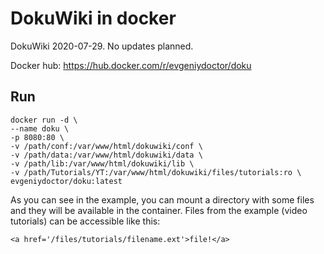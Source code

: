 # DokuWiki in docker
DokuWiki 2020-07-29. No updates planned.

Docker hub: https://hub.docker.com/r/evgeniydoctor/doku

## Run
```
docker run -d \
--name doku \
-p 8080:80 \
-v /path/conf:/var/www/html/dokuwiki/conf \
-v /path/data:/var/www/html/dokuwiki/data \
-v /path/lib:/var/www/html/dokuwiki/lib \
-v /path/Tutorials/YT:/var/www/html/dokuwiki/files/tutorials:ro \
evgeniydoctor/doku:latest
```

As you can see in the example, you can mount a directory with some files and they will be available in the container. Files from the example (video tutorials) can be accessible like this:
```
<a href='/files/tutorials/filename.ext'>file!</a>
```
